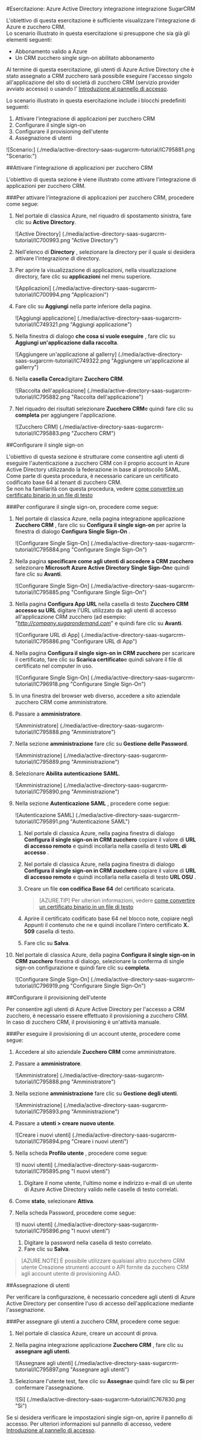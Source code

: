 <properties 
    pageTitle="Esercitazione: Azure Active Directory integrazione integrazione SugarCRM | Microsoft Azure" 
    description="Ecco come utilizzare SugarCRM con Azure Active Directory per consentire il single sign-on, il provisioning automatico e altro." 
    services="active-directory" 
    authors="jeevansd"  
    documentationCenter="na" 
    manager="femila"/>
<tags 
    ms.service="active-directory" 
    ms.devlang="na" 
    ms.topic="article" 
    ms.tgt_pltfrm="na" 
    ms.workload="identity" 
    ms.date="09/11/2016" 
    ms.author="jeedes" />

#<a name="tutorial-azure-active-directory-integration-integration-with-sugarcrm"></a>Esercitazione: Azure Active Directory integrazione integrazione SugarCRM
  
L'obiettivo di questa esercitazione è sufficiente visualizzare l'integrazione di Azure e zucchero CRM.  
Lo scenario illustrato in questa esercitazione si presuppone che sia già gli elementi seguenti:

-   Abbonamento valido a Azure
-   Un CRM zucchero single sign-on abilitato abbonamento
  
Al termine di questa esercitazione, gli utenti di Azure Active Directory che è stato assegnato a CRM zucchero sarà possibile eseguire l'accesso singolo all'applicazione del sito di società di zucchero CRM (servizio provider avviato accesso) o usando l' [Introduzione al pannello di accesso](active-directory-saas-access-panel-introduction.md).
  
Lo scenario illustrato in questa esercitazione include i blocchi predefiniti seguenti:

1.  Attivare l'integrazione di applicazioni per zucchero CRM
2.  Configurare il single sign-on
3.  Configurare il provisioning dell'utente
4.  Assegnazione di utenti

![Scenario:] (./media/active-directory-saas-sugarcrm-tutorial/IC795881.png "Scenario:")

##<a name="enabling-the-application-integration-for-sugar-crm"></a>Attivare l'integrazione di applicazioni per zucchero CRM
  
L'obiettivo di questa sezione è viene illustrato come attivare l'integrazione di applicazioni per zucchero CRM.

###<a name="to-enable-the-application-integration-for-sugar-crm-perform-the-following-steps"></a>Per attivare l'integrazione di applicazioni per zucchero CRM, procedere come segue:

1.  Nel portale di classica Azure, nel riquadro di spostamento sinistra, fare clic su **Active Directory**.

    ![Active Directory] (./media/active-directory-saas-sugarcrm-tutorial/IC700993.png "Active Directory")

2.  Nell'elenco di **Directory** , selezionare la directory per il quale si desidera attivare l'integrazione di directory.

3.  Per aprire la visualizzazione di applicazioni, nella visualizzazione directory, fare clic su **applicazioni** nel menu superiore.

    ![Applicazioni] (./media/active-directory-saas-sugarcrm-tutorial/IC700994.png "Applicazioni")

4.  Fare clic su **Aggiungi** nella parte inferiore della pagina.

    ![Aggiungi applicazione] (./media/active-directory-saas-sugarcrm-tutorial/IC749321.png "Aggiungi applicazione")

5.  Nella finestra di dialogo **che cosa si vuole eseguire** , fare clic su **Aggiungi un'applicazione dalla raccolta**.

    ![Aggiungere un'applicazione al gallerry] (./media/active-directory-saas-sugarcrm-tutorial/IC749322.png "Aggiungere un'applicazione al gallerry")

6.  Nella **casella Cerca**digitare **Zucchero CRM**.

    ![Raccolta dell'applicazione] (./media/active-directory-saas-sugarcrm-tutorial/IC795882.png "Raccolta dell'applicazione")

7.  Nel riquadro dei risultati selezionare **Zucchero CRM**e quindi fare clic su **completa** per aggiungere l'applicazione.

    ![Zucchero CRM] (./media/active-directory-saas-sugarcrm-tutorial/IC795883.png "Zucchero CRM")

##<a name="configuring-single-sign-on"></a>Configurare il single sign-on
  
L'obiettivo di questa sezione è strutturare come consentire agli utenti di eseguire l'autenticazione a zucchero CRM con il proprio account in Azure Active Directory utilizzando la federazione in base al protocollo SAML.  
Come parte di questa procedura, è necessario caricare un certificato codificato base 64 al tenant di zucchero CRM.  
Se non ha familiarità con questa procedura, vedere [come convertire un certificato binario in un file di testo](http://youtu.be/PlgrzUZ-Y1o)

###<a name="to-configure-single-sign-on-perform-the-following-steps"></a>Per configurare il single sign-on, procedere come segue:

1.  Nel portale di classica Azure, nella pagina integrazione applicazione **Zucchero CRM** , fare clic su **Configura il single sign-on** per aprire la finestra di dialogo **Configura Single Sign-On** .

    ![Configurare Single Sign-On] (./media/active-directory-saas-sugarcrm-tutorial/IC795884.png "Configurare Single Sign-On")

2.  Nella pagina **specificare come agli utenti di accedere a CRM zucchero** selezionare **Microsoft Azure Active Directory Single Sign-On**e quindi fare clic su **Avanti**.

    ![Configurare Single Sign-On] (./media/active-directory-saas-sugarcrm-tutorial/IC795885.png "Configurare Single Sign-On")

3.  Nella pagina **Configura App URL** nella casella di testo **Zucchero CRM accesso su URL** digitare l'URL utilizzato da agli utenti di accesso all'applicazione CRM zucchero (ad esempio: "*http://company.sugarondemand.com*" e quindi fare clic su **Avanti**.

    ![Configurare URL di App] (./media/active-directory-saas-sugarcrm-tutorial/IC795886.png "Configurare URL di App")

4.  Nella pagina **Configura il single sign-on in CRM zucchero** per scaricare il certificato, fare clic su **Scarica certificato**e quindi salvare il file di certificato nel computer in uso.

    ![Configurare Single Sign-On] (./media/active-directory-saas-sugarcrm-tutorial/IC796918.png "Configurare Single Sign-On")

5.  In una finestra del browser web diverso, accedere a sito aziendale zucchero CRM come amministratore.

6.  Passare a **amministratore**.

    ![Amministratore] (./media/active-directory-saas-sugarcrm-tutorial/IC795888.png "Amministratore")

7.  Nella sezione **amministrazione** fare clic su **Gestione delle Password**.

    ![Amministrazione] (./media/active-directory-saas-sugarcrm-tutorial/IC795889.png "Amministrazione")

8.  Selezionare **Abilita autenticazione SAML**.

    ![Amministrazione] (./media/active-directory-saas-sugarcrm-tutorial/IC795890.png "Amministrazione")

9.  Nella sezione **Autenticazione SAML** , procedere come segue:

    ![Autenticazione SAML] (./media/active-directory-saas-sugarcrm-tutorial/IC795891.png "Autenticazione SAML")

    1.  Nel portale di classica Azure, nella pagina finestra di dialogo **Configura il single sign-on in CRM zucchero** copiare il valore di **URL di accesso remoto** e quindi incollarla nella casella di testo **URL di accesso** .
    2.  Nel portale di classica Azure, nella pagina finestra di dialogo **Configura il single sign-on in CRM zucchero** copiare il valore di **URL di accesso remoto** e quindi incollarla nella casella di testo **URL OSU** .
    3.  Creare un file **con codifica Base 64** del certificato scaricata.

        >[AZURE.TIP] Per ulteriori informazioni, vedere [come convertire un certificato binario in un file di testo](http://youtu.be/PlgrzUZ-Y1o)

    4.  Aprire il certificato codificato base 64 nel blocco note, copiare negli Appunti il contenuto che ne e quindi incollare l'intero certificato **X. 509** casella di testo.
    5.  Fare clic su **Salva**.

10. Nel portale di classica Azure, della pagina **Configura il single sign-on in CRM zucchero** finestra di dialogo, selezionare la conferma di single sign-on configurazione e quindi fare clic su **completa**.

    ![Configurare Single Sign-On] (./media/active-directory-saas-sugarcrm-tutorial/IC796919.png "Configurare Single Sign-On")

##<a name="configuring-user-provisioning"></a>Configurare il provisioning dell'utente
  
Per consentire agli utenti di Azure Active Directory per l'accesso a CRM zucchero, è necessario essere effettuato il provisioning a zucchero CRM.  
In caso di zucchero CRM, il provisioning è un'attività manuale.

###<a name="to-provision-a-user-accounts-perform-the-following-steps"></a>Per eseguire il provisioning di un account utente, procedere come segue:

1.  Accedere al sito aziendale **Zucchero CRM** come amministratore.

2.  Passare a **amministratore**.

    ![Amministratore] (./media/active-directory-saas-sugarcrm-tutorial/IC795888.png "Amministratore")

3.  Nella sezione **amministrazione** fare clic su **Gestione degli utenti**.

    ![Amministrazione] (./media/active-directory-saas-sugarcrm-tutorial/IC795893.png "Amministrazione")

4.  Passare a **utenti \> creare nuovo utente**.

    ![Creare i nuovi utenti] (./media/active-directory-saas-sugarcrm-tutorial/IC795894.png "Creare i nuovi utenti")

5.  Nella scheda **Profilo utente** , procedere come segue:

    ![I nuovi utenti] (./media/active-directory-saas-sugarcrm-tutorial/IC795895.png "I nuovi utenti")

    1.  Digitare il nome utente, l'ultimo nome e indirizzo e-mail di un utente di Azure Active Directory valido nelle caselle di testo correlati.

6.  Come **stato**, selezionare **Attiva**.

7.  Nella scheda Password, procedere come segue:

    ![I nuovi utenti] (./media/active-directory-saas-sugarcrm-tutorial/IC795896.png "I nuovi utenti")

    1.  Digitare la password nella casella di testo correlato.
    2.  Fare clic su **Salva**.

>[AZURE.NOTE] È possibile utilizzare qualsiasi altro zucchero CRM utente Creazione strumenti account o API fornite da zucchero CRM agli account utente di provisioning AAD.

##<a name="assigning-users"></a>Assegnazione di utenti
  
Per verificare la configurazione, è necessario concedere agli utenti di Azure Active Directory per consentire l'uso di accesso dell'applicazione mediante l'assegnazione.

###<a name="to-assign-users-to-sugar-crm-perform-the-following-steps"></a>Per assegnare gli utenti a zucchero CRM, procedere come segue:

1.  Nel portale di classica Azure, creare un account di prova.

2.  Nella pagina integrazione applicazione **Zucchero CRM** , fare clic su **assegnare agli utenti**.

    ![Assegnare agli utenti] (./media/active-directory-saas-sugarcrm-tutorial/IC795897.png "Assegnare agli utenti")

3.  Selezionare l'utente test, fare clic su **Assegna**e quindi fare clic su **Sì** per confermare l'assegnazione.

    ![Sì] (./media/active-directory-saas-sugarcrm-tutorial/IC767830.png "Sì")
  
Se si desidera verificare le impostazioni single sign-on, aprire il pannello di accesso. Per ulteriori informazioni sul pannello di accesso, vedere [Introduzione al pannello di accesso](active-directory-saas-access-panel-introduction.md).